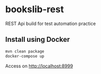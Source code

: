 # bookslib-rest

REST Api build for test automation practice

## Install using Docker
```bash
mvn clean package
docker-compose up
```

Access on <http://localhost:8999>
